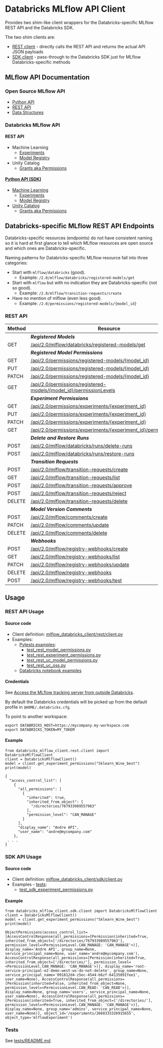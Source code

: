 # Databricks MLflow API Client

Provides two shim-like client wrappers for the Databricks-specific MLflow REST API and the Databricks SDK.

The two shim clients are:
  * [REST client](docs/rest/client.html) - directly calls the REST API and returns the actual API JSON payloads
  * [SDK client](docs/sdk/client.html) - pass-through to the Databricks SDK just for MLflow Databricks-specific methods

## MLflow API Documentation

### Open Source MLflow API

* [Python API](https://www.mlflow.org/docs/latest/python_api/index.html) 
* [REST API](https://www.mlflow.org/docs/latest/rest-api.html)
* [Data Structures](https://www.mlflow.org/docs/latest/rest-api.html#data-structures)

### Databricks MLflow API

#### REST API

* Machine Learning
  * [Experiments](https://docs.databricks.com/api/workspace/experiments)
  * [Model Registry](https://docs.databricks.com/api/workspace/modelregistry)
* Unity Catalog
  * [Grants aka Permissions](https://docs.databricks.com/api/workspace/grants)

#### [Python API (SDK)](https://databricks-sdk-py.readthedocs.io/en/latest/index.html)
* [Machine Learning](https://databricks-sdk-py.readthedocs.io/en/latest/workspace/workspace-ml.html)
  * [Experiments](https://databricks-sdk-py.readthedocs.io/en/latest/workspace/experiments.html)
  * [Model Registry](https://databricks-sdk-py.readthedocs.io/en/latest/workspace/model_registry.html)
* [Unity Catalog](https://databricks-sdk-py.readthedocs.io/en/latest/workspace/workspace-catalog.html)
  * [Grants aka Permissions](https://databricks-sdk-py.readthedocs.io/en/latest/workspace/grants.html)

## Databricks-specific  MLflow REST API Endpoints

Databricks-specific resources (endpoints) do not have consistent naming so it is hard at first glance to tell which MLflow resources
are open source and which ones are Databricks-specific.

Naming patterns for Databricks-specific MLflow resource fall into three categories:
* Start with `mlflow/databricks` (good).
  * Example: `/2.0/mlflow/databricks/registered-models/get` 
* Start with `mlflow` but with no indication they are Databricks-specific (not so good).
  * Example: `/2.0/mlflow/transition-requests/create`
* Have no mention of mlflow (even less good).
  * Example: `/2.0/permissions/registered-models/{model_id}`

### REST API

| Method | Resource |
|-----|-------|
| | **_Registered Models_** |
| GET | [/api/2.0/mlflow/databricks/registered-models/get](https://docs.databricks.com/api/workspace/modelregistry/getmodel) |
| | **_Registered Model Permissions_** |
| GET | [/api/2.0/permissions/registered-models/{model_id}](https://docs.databricks.com/api/workspace/modelregistry/getmodel)   |
| PUT | [/api/2.0/permissions/registered-models/{model_id}](https://docs.databricks.com/api/workspace/modelregistry/setregisteredmodelpermissions) |
| PATCH | [/api/2.0/permissions/registered-models/{model_id}](https://docs.databricks.com/api/workspace/modelregistry/updateregisteredmodelpermissions) |
| GET | [/api/2.0/permissions/registered-models/{model_id}/permissionLevels](https://docs.databricks.com/api/workspace/modelregistry/getregisteredmodelpermissionlevels) |
| | **_Experiment Permissions_** |
| GET | [/api/2.0/permissions/experiments/{experiment_id}](https://docs.databricks.com/api/workspace/experiments/getexperimentpermissions) |
| PUT | [/api/2.0/permissions/experiments/{experiment_id}](https://docs.databricks.com/api/workspace/experiments/setexperimentpermissions) |
| PATCH | [/api/2.0/permissions/experiments/{experiment_id}](https://docs.databricks.com/api/workspace/experiments/updateexperimentpermissions) |
| GET | [/api/2.0/permissions/experiments/{experiment_id}/permissionLevels](https://docs.databricks.com/api/workspace/experiments/getexperimentpermissionlevels) | 
| | **_Delete and Restore Runs_** |
| POST | [/api/2.0/mlflow/databricks/runs/delete-runs](https://docs.databricks.com/api/workspace/experiments/deleteruns) |
| POST | [/api/2.0/mlflow/databricks/runs/restore-runs](https://docs.databricks.com/api/workspace/experiments/restoreruns) |
| | **_Transition Requests_** |
| POST | [/api/2.0/mlflow/transition-requests/create](https://docs.databricks.com/api/workspace/modelregistry/createtransitionrequest) |
| GET | [/api/2.0/mlflow/transition-requests/list](https://docs.databricks.com/api/workspace/modelregistry/listtransitionrequests) |
| POST | [/api/2.0/mlflow/transition-requests/approve](https://docs.databricks.com/api/workspace/modelregistry/approvetransitionrequest) |
| POST |  [/api/2.0/mlflow/transition-requests/reject](https://docs.databricks.com/api/workspace/modelregistry/rejecttransitionrequest) |
| DELETE |  [/api/2.0/mlflow/transition-requests/delete](https://docs.databricks.com/api/workspace/modelregistry/deletetransitionrequest) |
| | **_Model Version Comments_** | 
| POST | [/api/2.0/mlflow/comments/create](https://docs.databricks.com/api/workspace/modelregistry/createcomment) |
| PATCH | [/api/2.0/mlflow/comments/update](https://docs.databricks.com/api/workspace/modelregistry/updatecomment) |
| DELETE | [/api/2.0/mlflow/comments/delete](https://docs.databricks.com/api/workspace/modelregistry/deletecomment) |
| | **_Webhooks_** | 
| POST | [/api/2.0/mlflow/registry-webhooks/create](https://docs.databricks.com/api/workspace/modelregistry/createwebhook) |
| GET | [/api/2.0/mlflow/registry-webhooks/list](https://docs.databricks.com/api/workspace/modelregistry/listwebhooks) |
| PATCH | [/api/2.0/mlflow/registry-webhooks/update](https://docs.databricks.com/api/workspace/modelregistry/updatewebhook) |
| DELETE | [/api/2.0/mlflow/registry-webhooks](https://docs.databricks.com/api/workspace/modelregistry/deletewebhook) |
| POST | [/api/2.0/mlflow/registry-webhooks/test](https://docs.databricks.com/api/workspace/modelregistry/testregistrywebhook) |

## Usage


### REST API Usage

#### Source code

  * Client definition: [mlflow_databricks_client/rest/client.py](mlflow_databricks_client/rest/client.py)
  * Examples:
    * [Pytests examples](tests):
      * [test_rest_model_permissions.py](tests/test_rest_model_permissions.py)
      * [test_rest_experiment_permissions.py](tests/test_rest_experiment_permissions.py)
      * [test_rest_uc_model_permissions.py](tests/test_rest_uc_model_permissions.py)
      * [test_rest_uc_oss.py](tests/test_rest_uc_oss.py)
    * [Databricks notebook examples](databricks_notebooks) 

#### Credentials

See [Access the MLflow tracking server from outside Databricks](https://docs.databricks.com/en/mlflow/access-hosted-tracking-server.html).

By default the Databricks credentials will be picked up from the default profile in `$HOME/.databricks.cfg`.

To point to another workspace:
```
export DATABRICKS_HOST=https://mycompany.my-workspace.com
export DATABRICKS_TOKEN=MY_TOKEM
```
#### Example
```
from databricks_mlflow_client.rest.client import DatabricksMlflowClient
client = DatabricksMlflowClient()
model = client.get_experiment_permissions("Sklearn_Wine_best")
print(model)
```

```
{
  "access_control_list": [
    {
      "all_permissions": [
        {
          "inherited": true,
          "inherited_from_object": [
            "/directories/767933989557963"
          ],
          "permission_level": "CAN_MANAGE"
        }
      ],
      "display_name": "Andre API",
      "user_name": "andre@mycompany.com"
    },
 . . .
}
```

###  SDK API Usage

#### Source code

  * Client definition: [mlflow_databricks_client/sdk/client.py](mlflow_databricks_client/sdk/client.py)
  * Examples - [tests](tests):
    * [test_sdk_experiment_permissions.py](tests/test_sdk_experiment_permissions.py)

#### Example
```
from databricks_mlflow_client.sdk.client import DatabricksMlflowClient
client = DatabricksMlflowClient()
model = client.get_experiment_permissions("Sklearn_Wine_best")
print(model)
```

```
ObjectPermissions(access_control_list=[AccessControlResponse(all_permissions=[Permission(inherited=True, inherited_from_object=['/directories/767933989557963'], permission_level=<PermissionLevel.CAN_MANAGE: 'CAN_MANAGE'>)], display_name='Andre API', group_name=None, service_principal_name=None, user_name='andre@mycompany.com'), AccessControlResponse(all_permissions=[Permission(inherited=True, inherited_from_object=['/directories/'], permission_level=<PermissionLevel.CAN_MANAGE: 'CAN_MANAGE'>)], display_name='root-service-principal-e2-demo-west-ws-do-not-delete', group_name=None, service_principal_name='091812d4-z5ec-4544-b6zf-64135891fee1', user_name=None), AccessControlResponse(all_permissions=[Permission(inherited=False, inherited_from_object=None, permission_level=<PermissionLevel.CAN_READ: 'CAN_READ'>)], display_name=None, group_name='users', service_principal_name=None, user_name=None), AccessControlResponse(all_permissions=[Permission(inherited=True, inherited_from_object=['/directories/'], permission_level=<PermissionLevel.CAN_MANAGE: 'CAN_MANAGE'>)], display_name=None, group_name='admins', service_principal_name=None, user_name=None)], object_id='/experiments/2668333326915655', object_type='mlflowExperiment')
```

###  Tests

See [tests/README.md](tests/README.md).
